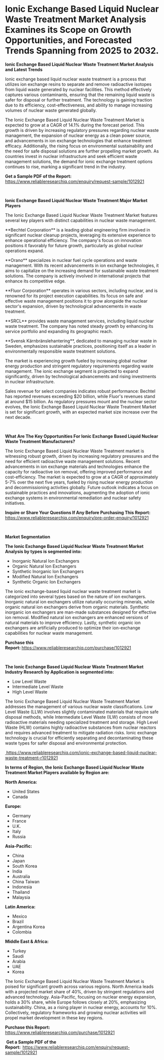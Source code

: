 <p><h1>Ionic Exchange Based Liquid Nuclear Waste Treatment Market Analysis Examines its Scope on Growth Opportunities, and Forecasted Trends Spanning from 2025 to 2032.</h1></p><p><strong>Ionic Exchange Based Liquid Nuclear Waste Treatment Market Analysis and Latest Trends</strong></p>
<p><p>Ionic exchange based liquid nuclear waste treatment is a process that utilizes ion exchange resins to separate and remove radioactive isotopes from liquid waste generated by nuclear facilities. This method effectively captures various contaminants, ensuring that the remaining liquid waste is safer for disposal or further treatment. The technology is gaining traction due to its efficiency, cost-effectiveness, and ability to manage increasing volumes of nuclear waste generated globally.</p><p>The Ionic Exchange Based Liquid Nuclear Waste Treatment Market is expected to grow at a CAGR of 14.1% during the forecast period. This growth is driven by increasing regulatory pressures regarding nuclear waste management, the expansion of nuclear energy as a clean power source, and advancements in ion exchange technologies that enhance treatment efficacy. Additionally, the rising focus on environmental sustainability and the need for safe disposal solutions are further propelling market growth. As countries invest in nuclear infrastructure and seek efficient waste management solutions, the demand for ionic exchange treatment options continues to rise, marking a significant trend in the industry.</p></p>
<p><strong>Get a Sample PDF of the Report:&nbsp;</strong> <a href="https://www.reliableresearchiq.com/enquiry/request-sample/1012921?utm_campaign=1129&utm_medium=2&utm_source=Github&utm_content=ia&utm_term=17042025&utm_id=ionic-exchange-based-liquid-nuclear-waste-treatment">https://www.reliableresearchiq.com/enquiry/request-sample/1012921</a></p>
<p>&nbsp;</p>
<p><strong>Ionic Exchange Based Liquid Nuclear Waste Treatment Major Market Players</strong></p>
<p><p>The Ionic Exchange Based Liquid Nuclear Waste Treatment Market features several key players with distinct capabilities in nuclear waste management. </p><p>**Bechtel Corporation** is a leading global engineering firm involved in significant nuclear cleanup projects, leveraging its extensive experience to enhance operational efficiency. The company's focus on innovation positions it favorably for future growth, particularly as global nuclear operations expand.</p><p>**Orano** specializes in nuclear fuel cycle operations and waste management. With its recent advancements in ion exchange technologies, it aims to capitalize on the increasing demand for sustainable waste treatment solutions. The company is actively involved in international projects that enhance its competitive edge.</p><p>**Fluor Corporation** operates in various sectors, including nuclear, and is renowned for its project execution capabilities. Its focus on safe and effective waste management positions it to grow alongside the nuclear sector's expansion, driven by technological advancements in waste treatment.</p><p>**SRCL** provides waste management services, including liquid nuclear waste treatment. The company has noted steady growth by enhancing its service portfolio and expanding its geographic reach.</p><p>**Svensk Kärnbränslehantering**, dedicated to managing nuclear waste in Sweden, emphasizes sustainable practices, positioning itself as a leader in environmentally responsible waste treatment solutions.</p><p>The market is experiencing growth fueled by increasing global nuclear energy production and stringent regulatory requirements regarding waste management. The ionic exchange segment is projected to expand significantly, driven by technological advancements and rising investments in nuclear infrastructure.</p><p>Sales revenue for select companies indicates robust performance: Bechtel has reported revenues exceeding $20 billion, while Fluor's revenues stand at around $15 billion. As regulatory pressures mount and the nuclear sector evolves, the Ionic Exchange Based Liquid Nuclear Waste Treatment Market is set for significant growth, with an expected market size increase over the next decade.</p></p>
<p>&nbsp;</p>
<p><strong>What Are The Key Opportunities For Ionic Exchange Based Liquid Nuclear Waste Treatment Manufacturers?</strong></p>
<p><p>The Ionic Exchange Based Liquid Nuclear Waste Treatment market is witnessing robust growth, driven by increasing regulatory pressures and the need for efficient radioactive waste management solutions. Recent advancements in ion exchange materials and technologies enhance the capacity for radioactive ion removal, offering improved performance and cost-efficiency. The market is expected to grow at a CAGR of approximately 5-7% over the next five years, fueled by rising nuclear energy production and decommissioning activities globally. Future outlook indicates a focus on sustainable practices and innovations, augmenting the adoption of ionic exchange systems in environmental remediation and nuclear safety initiatives.</p></p>
<p><strong>Inquire or Share Your Questions If Any Before Purchasing This Report:</strong> <a href="https://www.reliableresearchiq.com/enquiry/pre-order-enquiry/1012921?utm_campaign=1129&utm_medium=2&utm_source=Github&utm_content=ia&utm_term=17042025&utm_id=ionic-exchange-based-liquid-nuclear-waste-treatment">https://www.reliableresearchiq.com/enquiry/pre-order-enquiry/1012921</a></p>
<p>&nbsp;</p>
<p><strong>Market Segmentation</strong></p>
<p><strong>The Ionic Exchange Based Liquid Nuclear Waste Treatment Market Analysis by types is segmented into:</strong></p>
<p><ul><li>Inorganic Natural Ion Exchangers</li><li>Organic Natural Ion Exchangers</li><li>Synthetic Inorganic Ion Exchangers</li><li>Modified Natural Ion Exchangers</li><li>Synthetic Organic Ion Exchangers</li></ul></p>
<p><p>The ionic exchange-based liquid nuclear waste treatment market is categorized into several types based on the nature of ion exchangers. Inorganic natural ion exchangers utilize naturally occurring minerals, while organic natural ion exchangers derive from organic materials. Synthetic inorganic ion exchangers are man-made substances designed for effective ion removal. Modified natural ion exchangers are enhanced versions of natural materials to improve efficiency. Lastly, synthetic organic ion exchangers are artificially produced to optimize their ion-exchange capabilities for nuclear waste management.</p></p>
<p><strong>Purchase this Report:&nbsp;</strong><a href="https://www.reliableresearchiq.com/purchase/1012921?utm_campaign=1129&utm_medium=2&utm_source=Github&utm_content=ia&utm_term=17042025&utm_id=ionic-exchange-based-liquid-nuclear-waste-treatment">https://www.reliableresearchiq.com/purchase/1012921</a></p>
<p>&nbsp;</p>
<p><strong>The Ionic Exchange Based Liquid Nuclear Waste Treatment Market Industry Research by Application is segmented into:</strong></p>
<p><ul><li>Low Level Waste</li><li>Intermediate Level Waste</li><li>High Level Waste</li></ul></p>
<p><p>The Ionic Exchange Based Liquid Nuclear Waste Treatment Market addresses the management of various nuclear waste classifications. Low Level Waste (LLW) involves slightly contaminated materials that require safe disposal methods, while Intermediate Level Waste (ILW) consists of more radioactive materials needing specialized treatment and storage. High Level Waste (HLW) contains highly radioactive substances from nuclear reactors and requires advanced treatment to mitigate radiation risks. Ionic exchange technology is crucial for efficiently separating and decontaminating these waste types for safer disposal and environmental protection.</p></p>
<p><a href="https://www.reliableresearchiq.com/ionic-exchange-based-liquid-nuclear-waste-treatment-r1012921?utm_campaign=1129&utm_medium=2&utm_source=Github&utm_content=ia&utm_term=17042025&utm_id=ionic-exchange-based-liquid-nuclear-waste-treatment">&nbsp;https://www.reliableresearchiq.com/ionic-exchange-based-liquid-nuclear-waste-treatment-r1012921</a></p>
<p><strong>In terms of Region, the Ionic Exchange Based Liquid Nuclear Waste Treatment Market Players available by Region are:</strong></p>
<p>
    <p> <strong> North America: </strong>
        <ul>
            <li>United States</li>
            <li>Canada</li>
        </ul>
        </p> 
    <p> <strong> Europe: </strong>
        <ul>
            <li>Germany</li>
            <li>France</li>
            <li>U.K.</li>
            <li>Italy</li>
            <li>Russia</li>
        </ul>
        </p> 
    <p> <strong> Asia-Pacific: </strong>
        <ul>
            <li>China</li>
            <li>Japan</li>
            <li>South Korea</li>
            <li>India</li>
            <li>Australia</li>
            <li>China Taiwan</li>
            <li>Indonesia</li>
            <li>Thailand</li>
            <li>Malaysia</li>
        </ul>
        </p> 
    <p> <strong> Latin America: </strong>
        <ul>
            <li>Mexico</li>
            <li>Brazil</li>
            <li>Argentina Korea</li>
            <li>Colombia</li>
        </ul>
        </p> 
    <p> <strong> Middle East & Africa: </strong>
        <ul>
            <li>Turkey</li>
            <li>Saudi</li>
            <li>Arabia</li>
            <li>UAE</li>
            <li>Korea</li>
        </ul>
    </p>
    </p>
<p><p>The Ionic Exchange Based Liquid Nuclear Waste Treatment Market is poised for significant growth across various regions. North America leads with a projected market share of 40%, driven by stringent regulations and advanced technology. Asia-Pacific, focusing on nuclear energy expansion, holds a 30% share, while Europe follows closely at 20%, emphasizing sustainability. China, as a rising player in nuclear energy, accounts for 10%. Collectively, regulatory frameworks and growing nuclear activities will propel market development in these key regions.</p></p>
<p><strong>Purchase this Report: </strong><a href="https://www.reliableresearchiq.com/purchase/1012921?utm_campaign=1129&utm_medium=2&utm_source=Github&utm_content=ia&utm_term=17042025&utm_id=ionic-exchange-based-liquid-nuclear-waste-treatment">https://www.reliableresearchiq.com/purchase/1012921</a></p>
<p>&nbsp;<strong>Get a Sample PDF of the Report:&nbsp;&nbsp;</strong><a href="https://www.reliableresearchiq.com/enquiry/request-sample/1012921?utm_campaign=1129&utm_medium=2&utm_source=Github&utm_content=ia&utm_term=17042025&utm_id=ionic-exchange-based-liquid-nuclear-waste-treatment">https://www.reliableresearchiq.com/enquiry/request-sample/1012921</a></p>
<p><strong></strong></p>
<p><p></p><p></p><p></p></p>